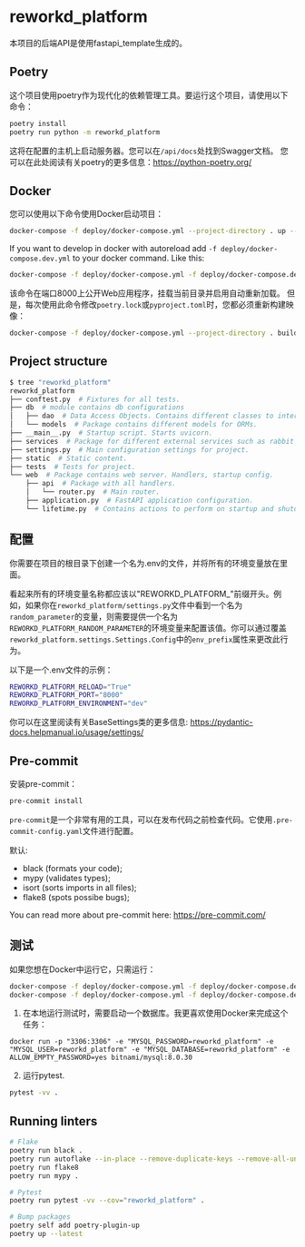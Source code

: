 # reworkd_platform
本项目的后端API是使用fastapi_template生成的。

## Poetry

这个项目使用poetry作为现代化的依赖管理工具。要运行这个项目，请使用以下命令：
```bash
poetry install
poetry run python -m reworkd_platform
```

这将在配置的主机上启动服务器。您可以在`/api/docs`处找到Swagger文档。
您可以在此处阅读有关poetry的更多信息：https://python-poetry.org/

## Docker

您可以使用以下命令使用Docker启动项目：
```bash
docker-compose -f deploy/docker-compose.yml --project-directory . up --build
```

If you want to develop in docker with autoreload add `-f deploy/docker-compose.dev.yml` to your docker command.
Like this:

```bash
docker-compose -f deploy/docker-compose.yml -f deploy/docker-compose.dev.yml --project-directory . up --build
```

该命令在端口8000上公开Web应用程序，挂载当前目录并启用自动重新加载。
但是，每次使用此命令修改`poetry.lock`或`pyproject.toml`时，您都必须重新构建映像：

```bash
docker-compose -f deploy/docker-compose.yml --project-directory . build
```

## Project structure

```bash
$ tree "reworkd_platform"
reworkd_platform
├── conftest.py  # Fixtures for all tests.
├── db  # module contains db configurations
│   ├── dao  # Data Access Objects. Contains different classes to interact with database.
│   └── models  # Package contains different models for ORMs.
├── __main__.py  # Startup script. Starts uvicorn.
├── services  # Package for different external services such as rabbit or redis etc.
├── settings.py  # Main configuration settings for project.
├── static  # Static content.
├── tests  # Tests for project.
└── web  # Package contains web server. Handlers, startup config.
    ├── api  # Package with all handlers.
    │   └── router.py  # Main router.
    ├── application.py  # FastAPI application configuration.
    └── lifetime.py  # Contains actions to perform on startup and shutdown.
```

## 配置

你需要在项目的根目录下创建一个名为.env的文件，并将所有的环境变量放在里面。

看起来所有的环境变量名称都应该以"REWORKD_PLATFORM_"前缀开头。例如，如果你在`reworkd_platform/settings.py`文件中看到一个名为`random_parameter`的变量，则需要提供一个名为`REWORKD_PLATFORM_RANDOM_PARAMETER`的环境变量来配置该值。你可以通过覆盖`reworkd_platform.settings.Settings.Config`中的`env_prefix`属性来更改此行为。

以下是一个.env文件的示例：
```bash
REWORKD_PLATFORM_RELOAD="True"
REWORKD_PLATFORM_PORT="8000"
REWORKD_PLATFORM_ENVIRONMENT="dev"
```

你可以在这里阅读有关BaseSettings类的更多信息: https://pydantic-docs.helpmanual.io/usage/settings/

## Pre-commit

安装pre-commit：
```bash
pre-commit install
```

`pre-commit`是一个非常有用的工具，可以在发布代码之前检查代码。它使用`.pre-commit-config.yaml`文件进行配置。

默认:
* black (formats your code);
* mypy (validates types);
* isort (sorts imports in all files);
* flake8 (spots possibe bugs);


You can read more about pre-commit here: https://pre-commit.com/


## 测试

如果您想在Docker中运行它，只需运行：
```bash
docker-compose -f deploy/docker-compose.yml -f deploy/docker-compose.dev.yml --project-directory . run --build --rm api pytest -vv .
docker-compose -f deploy/docker-compose.yml -f deploy/docker-compose.dev.yml --project-directory . down
```

1. 在本地运行测试时，需要启动一个数据库。我更喜欢使用Docker来完成这个任务：
```
docker run -p "3306:3306" -e "MYSQL_PASSWORD=reworkd_platform" -e "MYSQL_USER=reworkd_platform" -e "MYSQL_DATABASE=reworkd_platform" -e ALLOW_EMPTY_PASSWORD=yes bitnami/mysql:8.0.30
```


2. 运行pytest.
```bash
pytest -vv .
```

## Running linters
```bash
# Flake
poetry run black .
poetry run autoflake --in-place --remove-duplicate-keys --remove-all-unused-imports -r .
poetry run flake8
poetry run mypy .

# Pytest
poetry run pytest -vv --cov="reworkd_platform" .

# Bump packages
poetry self add poetry-plugin-up
poetry up --latest
```

